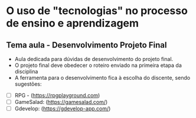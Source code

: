 # O uso de "tecnologias" no processo de ensino e aprendizagem
## Tema aula - Desenvolvimento Projeto Final
 
- Aula dedicada para dúvidas de desenvolvimento do projeto final.
- O projeto final deve obedecer o roteiro enviado na primeira etapa da disciplina 
- A ferramenta para o desenvolvimento fica à escolha do discente, sendo sugestões:
- [ ]  RPG - (https://rpgplayground.com)
- [ ]  GameSalad: (https://gamesalad.com/)
- [ ]  Gdevelop: (https://gdevelop-app.com/)
